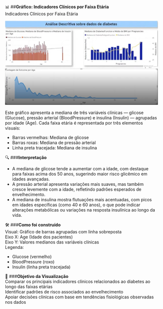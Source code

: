 📊 ##**Gráfico: Indicadores Clínicos por Faixa Etária**  
Indicadores Clínicos por Faixa Etária

![Gráfico de Glicose](../assets/grafico4.jpg)

Este gráfico apresenta a mediana de três variáveis clínicas — glicose (Glucose), pressão arterial (BloodPressure) e insulina (Insulin) — agrupadas por idade (Age). Cada faixa etária é representada por três elementos visuais:

- Barras vermelhas: Mediana de glicose  
- Barras roxas: Mediana de pressão arterial  
- Linha preta tracejada: Mediana de insulina

🔍 ###**Interpretação**  
- A mediana de glicose tende a aumentar com a idade, com destaque para faixas acima dos 50 anos, sugerindo maior risco glicêmico em idades avançadas.  
- A pressão arterial apresenta variações mais suaves, mas também cresce levemente com a idade, refletindo padrões esperados de envelhecimento.  
- A mediana de insulina mostra flutuações mais acentuadas, com picos em idades específicas (como 40 e 60 anos), o que pode indicar alterações metabólicas ou variações na resposta insulínica ao longo da vida.

🛠️ ###**Como foi construído**  
Visual: Gráfico de barras agrupadas com linha sobreposta  
Eixo X: Age (Idade dos pacientes)  
Eixo Y: Valores medianos das variáveis clínicas  
Legenda:  
- Glucose (vermelho)  
- BloodPressure (roxo)  
- Insulin (linha preta tracejada)

🎯 ###**Objetivo da Visualização**  
Comparar os principais indicadores clínicos relacionados ao diabetes ao longo das faixas etárias  
Identificar padrões de risco associados ao envelhecimento  
Apoiar decisões clínicas com base em tendências fisiológicas observadas nos dados
